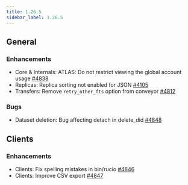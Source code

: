 ```yaml
---
title: 1.26.5
sidebar_label: 1.26.5
---
```


## General

### Enhancements

- Core & Internals: ATLAS: Do not restrict viewing the global account usage [#4838](https://github.com/rucio/rucio/issues/4838)
- Replicas: Replica sorting not enabled for JSON [#4105](https://github.com/rucio/rucio/issues/4105)
- Transfers: Remove `retry_other_fts` option from conveyor [#4812](https://github.com/rucio/rucio/issues/4812)

### Bugs

- Dataset deletion: Bug affecting detach in delete_did [#4848](https://github.com/rucio/rucio/issues/4848)

## Clients

### Enhancements

- Clients: Fix spelling mistakes in bin/rucio [#4846](https://github.com/rucio/rucio/issues/4846)
- Clients: Improve CSV export [#4847](https://github.com/rucio/rucio/issues/4847)
